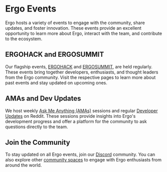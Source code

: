 # Ergo Events

Ergo hosts a variety of events to engage with the community, share updates, and foster innovation. These events provide an excellent opportunity to learn more about Ergo, interact with the team, and contribute to the ecosystem.

## ERGOHACK and ERGOSUMMIT

Our flagship events, [ERGOHACK](/events/ergohack) and [ERGOSUMMIT](/events/ergosummit), are held regularly. These events bring together developers, enthusiasts, and thought leaders from the Ergo community. Visit the respective pages to learn more about past events and stay updated on upcoming ones.

## AMAs and Dev Updates

We host weekly [Ask Me Anything (AMAs)](https://www.reddit.com/r/ergonauts/search?q=flair%3AAMA&restrict_sr=on&sort=relevance&t=all) sessions and regular [Developer Updates](https://www.reddit.com/r/ergonauts/search?sort=new&restrict_sr=on&q=flair%3AWEEKLY-DEV) on Reddit. These sessions provide insights into Ergo's development progress and offer a platform for the community to ask questions directly to the team.

## Join the Community

To stay updated on all Ergo events, join our [Discord](https://discord.gg/PFYugUgg28) community. You can also explore other [community spaces](https://ergoplatform.org/en/community/) to engage with Ergo enthusiasts from around the world.